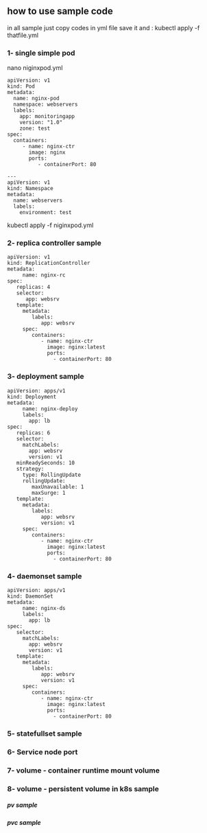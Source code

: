 


## how to use sample code

in all sample just copy codes in yml file save it and :
kubectl apply -f thatfile.yml


### 1- single simple pod
nano niginxpod.yml

    apiVersion: v1
    kind: Pod
    metadata:
      name: nginx-pod
      namespace: webservers
      labels:
        app: monitoringapp
        version: "1.0"
        zone: test
    spec:
      containers:
         - name: nginx-ctr
           image: nginx
           ports:
              - containerPort: 80
    
    ---
    apiVersion: v1
    kind: Namespace
    metadata:
      name: webservers
      labels:
        environment: test

kubectl apply -f niginxpod.yml


### 2- replica controller sample


    apiVersion: v1
    kind: ReplicationController
    metadata:
         name: nginx-rc
    spec:
       replicas: 4
       selector:
          app: websrv
       template:
         metadata:
            labels:
               app: websrv
         spec:
            containers:
               - name: nginx-ctr
                 image: nginx:latest
                 ports:
                   - containerPort: 80



### 3- deployment sample

    apiVersion: apps/v1
    kind: Deployment
    metadata:
         name: nginx-deploy
         labels:
           app: lb
    spec:
       replicas: 6
       selector:
         matchLabels:
           app: websrv
           version: v1
       minReadySeconds: 10
       strategy:
         type: RollingUpdate
         rollingUpdate:
            maxUnavailable: 1
            maxSurge: 1
       template:
         metadata:
            labels:
               app: websrv
               version: v1
         spec:
            containers:
               - name: nginx-ctr
                 image: nginx:latest
                 ports:
                   - containerPort: 80


### 4- daemonset sample

    apiVersion: apps/v1
    kind: DaemonSet
    metadata:
         name: nginx-ds
         labels:
           app: lb
    spec:
       selector:
         matchLabels:
           app: websrv
           version: v1
       template:
         metadata:
            labels:
               app: websrv
               version: v1
         spec:
            containers:
               - name: nginx-ctr
                 image: nginx:latest
                 ports:
                   - containerPort: 80


### 5- statefullset sample






### 6- Service node port





### 7- volume - container runtime mount volume





### 8- volume - persistent volume in k8s sample


##### pv sample



##### pvc sample

























